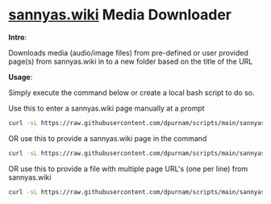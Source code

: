 # [sannyas.wiki](https://www.sannyas.wiki) Media Downloader

**Intro**:

Downloads media (audio/image files) from pre-defined or user provided page(s) from sannyas.wiki in to a new folder based on the title of the URL

**Usage**:

Simply execute the command below or create a local bash script to do so.

Use this to enter a sannyas.wiki page manually at a prompt
```bash
curl -sL https://raw.githubusercontent.com/dpurnam/scripts/main/sannyas.wiki/media-downloader.sh | bash
```
OR use this to provide a sannyas.wiki page in the command
```bash
curl -sL https://raw.githubusercontent.com/dpurnam/scripts/main/sannyas.wiki/media-downloader.sh | bash -s "https://www.sannyas.wiki/index.php?title=Eagle%27s_Flight"
```
OR use this to provide a file with multiple page URL's (one per line) from sannyas.wiki
```bash
curl -sL https://raw.githubusercontent.com/dpurnam/scripts/main/sannyas.wiki/media-downloader.sh | bash -s -- --file URLs.txt
```
